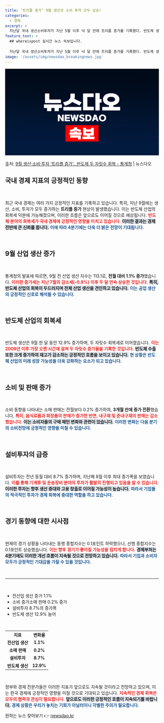 ```yaml
---
title: ‘트리플 증가’ 9월 생산과 소비 투자 모두 상승!
categories:
  - 경제
excerpt: >
  지난달 국내 생산소비투자가 지난 5월 이후 넉 달 만에 트리플 증가를 기록했다. 반도체 생산이 두 자릿수 회…
feature_text: >
  ## whereispost 실시간 뉴스 속보입니다.

  지난달 국내 생산소비투자가 지난 5월 이후 넉 달 만에 트리플 증가를 기록했다. 반도체 생산이 두 자릿수 회…
image: '/assets/img/newsdao_breakingnews.jpg'
---
```


![뉴스다오 속보](/assets/img/newsdao_breakingnews.jpg)

<p>출처: <a href="https://newsdao.kr/2366" rel="dofollow">9월 생산·소비·투자 ‘트리플 증가’…반도체 두 자릿수 회복 - 통계청</a> | 뉴스다오</p>

<h2 data-ke-size="size26">국내 경제 지표의 긍정적인 동향</h2>

<p data-ke-size="size16">&nbsp;</p>

최근 국내 경제는 여러 가지 긍정적인 지표를 기록하고 있습니다. 특히, 지난 9월에는 생산, 소비, 투자가 모두 증가하는 **트리플 증가** 현상이 발생했습니다. 이는 반도체 산업의 회복세 덕분에 가능해졌으며, 이러한 흐름은 앞으로도 이어질 것으로 예상됩니다. <b><span style="color: #ee2323;">반도체 분야의 회복세가 국내 경제에 긍정적인 영향을 미치고 있습니다.</span></b> <b><span style="background-color: #21538527;">이러한 결과는 경제 전반에 큰 신뢰를 줍니다.</span></b> <b><span style="color: #1a5490;">이에 따라 4분기에는 더욱 더 밝은 전망이 기대됩니다.</span></b>

<p data-ke-size="size16">&nbsp;</p>

<h2 data-ke-size="size26">9월 산업 생산 증가</h2>

<p data-ke-size="size16">&nbsp;</p>

통계청의 발표에 따르면, 9월 전 산업 생산 지수는 113.1로, **전월 대비 1.1% 증가**했습니다. <b><span style="color: #ee2323;">이러한 증가세는 지난 7월의 감소세(-0.8%) 이후 두 달 연속 상승한 것입니다.</span></b> <b><span style="background-color: #21538527;">특히, 반도체 산업의 회복이 두드러지며 전체 산업 생산을 견인하고 있습니다.</span></b> <b><span style="color: #1a5490;">이는 공업 생산의 긍정적인 신호로 해석될 수 있습니다.</span></b>

<p data-ke-size="size16">&nbsp;</p>

<h2 data-ke-size="size26">반도체 산업의 회복세</h2>

<p data-ke-size="size16">&nbsp;</p>

반도체 생산은 9월 한 달 동안 12.9% 증가하며, 두 자릿수 회복세로 이어졌습니다. <b><span style="color: #ee2323;">이는 2009년 이후 가장 오랜 시간에 걸쳐 두 자릿수 증가율을 기록한 것입니다.</span></b> <b><span style="background-color: #21538527;">반도체 수출 또한 크게 증가하여 재고가 감소하는 긍정적인 흐름을 보이고 있습니다.</span></b> <b><span style="color: #1a5490;">현 상황은 반도체 산업의 미래 성장 가능성을 더욱 강화하는 요소가 되고 있습니다.</span></b>

<p data-ke-size="size16">&nbsp;</p>

<h2 data-ke-size="size26">소비 및 판매 증가</h2>

<p data-ke-size="size16">&nbsp;</p>

소비 동향을 나타내는 소매 판매는 전월보다 0.2% 증가하여, **3개월 만에 증가 전환**했습니다. <b><span style="color: #ee2323;">특히, 음식료품과 화장품의 판매가 증가한 반면, 내구재 및 준내구재의 판매는 감소했습니다.</span></b> <b><span style="background-color: #21538527;">이는 소비자들의 구매 패턴 변화와 관련이 있습니다.</span></b> <b><span style="color: #1a5490;">이러한 변화는 다음 분기의 소비전망에 긍정적인 영향을 미칠 수 있습니다.</span></b>

<p data-ke-size="size16">&nbsp;</p>

<h2 data-ke-size="size26">설비투자의 급증</h2>

<p data-ke-size="size16">&nbsp;</p>

설비투자는 전년 동월 대비 8.7% 증가하며, 지난해 8월 이후 최대 증가폭을 보였습니다. <b><span style="color: #ee2323;">이를 통해 기계류 및 운송장비 분야의 투자가 활발히 진행되고 있음을 알 수 있습니다.</span></b> <b><span style="background-color: #21538527;">이러한 투자는 향후 생산 증대와 고용 창출로 이어질 가능성이 높습니다.</span></b> <b><span style="color: #1a5490;">따라서 기업들의 적극적인 투자가 경제 회복에 중대한 역할을 하고 있습니다.</span></b>

<p data-ke-size="size16">&nbsp;</p>

<h2 data-ke-size="size26">경기 동향에 대한 시사점</h2>

<p data-ke-size="size16">&nbsp;</p>

현재의 경기 상황을 나타내는 동행 종합지수는 0.1포인트 하락했으나, 선행 종합지수는 0.1포인트 상승했습니다. <b><span style="color: #ee2323;">이는 향후 경기가 좋아질 가능성을 점치게 합니다.</span></b> <b><span style="background-color: #21538527;">경제부처는 4분기에도 이러한 개선 흐름이 지속될 것으로 전망하고 있습니다.</span></b> <b><span style="color: #1a5490;">따라서 기업과 소비자 모두가 긍정적인 기대감을 가질 수 있을 것입니다.</span></b>

<p data-ke-size="size16">&nbsp;</p>

<hr>

<p data-ke-size="size16">&nbsp;</p>

<ul>
    <li>전산업 생산 증가 1.1%</li>
    <li>소비 증가소매 판매 0.2% 증가</li>
    <li>설비투자 8.7%의 증가폭</li>
    <li>반도체 생산 12.9% 늘어</li>
</ul>

<p data-ke-size="size16">&nbsp;</p>

<table>
    <tr>
        <td style="text-align: center; height: 17px;"><b>지표</b></td>
        <td style="text-align: center; height: 17px;"><b>변화율</b></td>
    </tr>
    <tr>
        <td style="text-align: center; height: 17px;"><b>전산업 생산</b></td>
        <td style="text-align: center; height: 17px;"><b>1.1%</b></td>
    </tr>
    <tr>
        <td style="text-align: center; height: 17px;"><b>소매 판매</b></td>
        <td style="text-align: center; height: 17px;"><b>0.2%</b></td>
    </tr>
    <tr>
        <td style="text-align: center; height: 17px;"><b>설비투자</b></td>
        <td style="text-align: center; height: 17px;"><b>8.7%</b></td>
    </tr>
    <tr>
        <td style="text-align: center; height: 17px;"><b>반도체 생산</b></td>
        <td style="text-align: center; height: 17px;"><b>12.9%</b></td>
    </tr>
</table>

<p data-ke-size="size16">&nbsp;</p>

정부와 경제 전문가들은 이러한 지표가 앞으로도 지속될 것이라고 전망하고 있으며, 이는 한국 경제에 긍정적인 영향을 미칠 것으로 기대되고 있습니다. <b><span style="color: #ee2323;">지속적인 경제 회복은 모두의 협력과 관심이 필요합니다.</span></b> <b><span style="background-color: #21538527;">앞으로도 이러한 긍정적인 흐름이 지속되기를 바랍니다.</span></b> <b><span style="color: #1a5490;">경제 상황은 우리가 놓치는 기회가 아닐터이니 각별한 주의가 필요합니다.</span></b> 

원하는 뉴스 찾아보기 👉 <a href="https://newsdao.kr" rel="dofollow">newsdao.kr</a>


